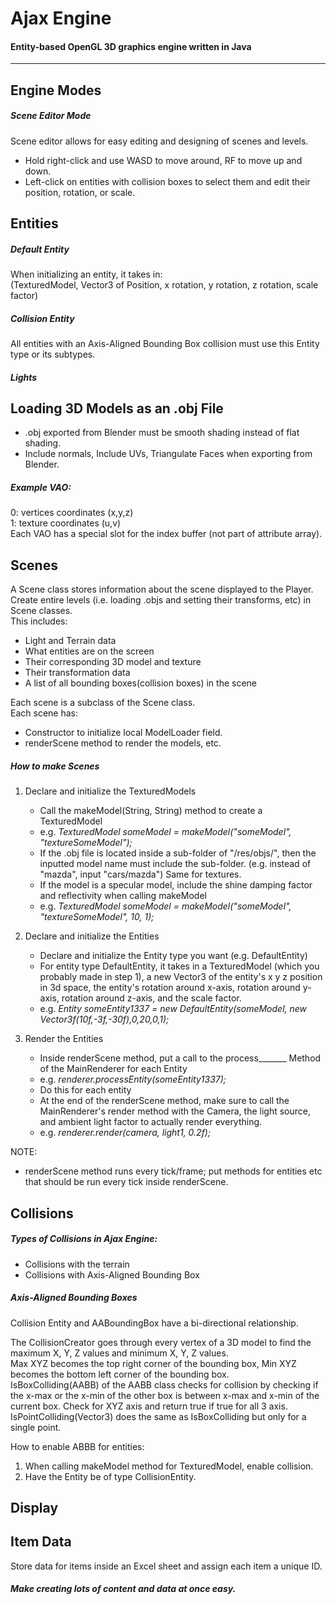 # Ajax Engine
#### Entity-based OpenGL 3D graphics engine written in Java
---
## Engine Modes
##### Scene Editor Mode
Scene editor allows for easy editing and designing of scenes and levels.
- Hold right-click and use WASD to move around, RF to move up and down.
- Left-click on entities with collision boxes to select them and edit their position, rotation, or scale.

## Entities
##### Default Entity
When initializing an entity, it takes in:\
(TexturedModel, Vector3 of Position, x rotation, y rotation, z rotation, scale factor) 

##### Collision Entity
All entities with an Axis-Aligned Bounding Box collision must use this Entity type or its subtypes.

##### Lights

## Loading 3D Models as an .obj File

- .obj exported from Blender must be smooth shading instead of flat shading.
- Include normals, Include UVs, Triangulate Faces when exporting from Blender.

##### Example VAO:

0: vertices coordinates (x,y,z)\
1: texture coordinates (u,v)\
Each VAO has a special slot for the index buffer (not part of attribute array).

## Scenes
A Scene class stores information about the scene displayed to the Player. Create entire levels (i.e. loading .objs and setting their transforms, etc) in Scene classes.\
This includes:
- Light and Terrain data
- What entities are on the screen
- Their corresponding 3D model and texture
- Their transformation data
- A list of all bounding boxes(collision boxes) in the scene

Each scene is a subclass of the Scene class.\
Each scene has:
- Constructor to initialize local ModelLoader field.
- renderScene method to render the models, etc.

##### How to make Scenes
1. Declare and initialize the TexturedModels
    - Call the makeModel(String, String) method to create a TexturedModel
    - e.g. *TexturedModel someModel = makeModel("someModel", "textureSomeModel");*
    - If the .obj file is located inside a sub-folder of "/res/objs/", then the inputted model name must include the sub-folder. (e.g. instead of "mazda", input "cars/mazda") Same for textures.
    - If the model is a specular model, include the shine damping factor and reflectivity when calling makeModel
    - e.g. *TexturedModel someModel = makeModel("someModel", "textureSomeModel", 10, 1);*

2. Declare and initialize the Entities
    - Declare and initialize the Entity type you want (e.g. DefaultEntity)
    - For entity type DefaultEntity, it takes in a TexturedModel (which you probably made in step 1), 
    a new Vector3 of the entity's x y z position in 3d space,
    the entity's rotation around x-axis, rotation around y-axis, rotation around z-axis,
    and the scale factor.
    - e.g. *Entity someEntity1337 = new DefaultEntity(someModel, new Vector3f(10f,-3f,-30f),0,20,0,1);*

3. Render the Entities
    - Inside renderScene method, put a call to the process_______ Method of the MainRenderer for each Entity
    - e.g. *renderer.processEntity(someEntity1337);*
    - Do this for each entity
    - At the end of the renderScene method, make sure to call the MainRenderer's render method with the Camera, the light source, and ambient light factor to actually render everything.
    - e.g. *renderer.render(camera, light1, 0.2f);*

NOTE:
- renderScene method runs every tick/frame; put methods for entities etc that should be run every tick inside renderScene.

## Collisions
##### Types of Collisions in Ajax Engine:
- Collisions with the terrain
- Collisions with Axis-Aligned Bounding Box

##### Axis-Aligned Bounding Boxes
Collision Entity and AABoundingBox have a bi-directional relationship.

The CollisionCreator goes through every vertex of a 3D model to find the maximum X, Y, Z values and minimum X, Y, Z values.\
Max XYZ becomes the top right corner of the bounding box, Min XYZ becomes the bottom left corner of the bounding box.\
IsBoxColliding(AABB) of the AABB class checks for collision by checking if the x-max or the x-min of the other box is between x-max and x-min of the current box. Check for XYZ axis and return true if true for all 3 axis.\
IsPointColliding(Vector3) does the same as IsBoxColliding but only for a single point.

How to enable ABBB for entities:
1. When calling makeModel method for TexturedModel, enable collision.
2. Have the Entity be of type CollisionEntity.

## Display


## Item Data
Store data for items inside an Excel sheet and assign each item a unique ID.

##### Make creating lots of content and data at once easy.




